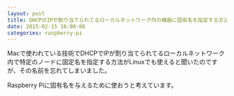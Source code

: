 ```yaml
---
layout: post
title: DHCPのIPが割り当てられてるローカルネットワーク内の機器に固有名を指定する方法
date: 2015-02-15 16:00:08
categories: raspberry-pi
---
```

<!-- {% raw %} -->
<p>Macで使われている技術でDHCPでIPが割り当てられてるローカルネットワーク内で特定のノードに固定名を指定する方法がLinuxでも使えると聞いたのですが、その名前を忘れてしまいました。</p>

<p>Raspberry Piに固有名を与えるために使おうと考えています。</p>
<!-- {% endraw %} -->
